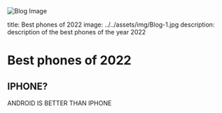 
<img src="../../assets/img/Blog-1.jpg" class="rounded-lg w-full" alt="Blog Image" />


title: Best phones of 2022
image: ../../assets/img/Blog-1.jpg
description: description of the best phones of the year 2022




# Best phones of 2022

## IPHONE?

ANDROID IS BETTER THAN IPHONE

